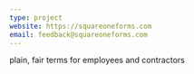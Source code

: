 ```yaml
---
type: project
website: https://squareoneforms.com
email: feedback@squareoneforms.com
---
```


plain, fair terms for employees and contractors
